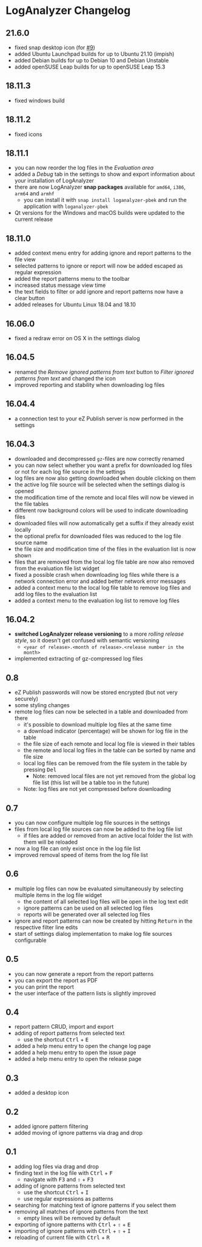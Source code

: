 # LogAnalyzer Changelog

## 21.6.0
- fixed snap desktop icon (for [#9](https://github.com/pbek/loganalyzer/issues/9))
- added Ubuntu Launchpad builds for up to Ubuntu 21.10 (impish)
- added Debian builds for up to Debian 10 and Debian Unstable
- added openSUSE Leap builds for up to openSUSE Leap 15.3

## 18.11.3
- fixed windows build

## 18.11.2
- fixed icons

## 18.11.1
- you can now reorder the log files in the *Evaluation area*
- added a *Debug* tab in the settings to show and export information about your
  installation of LogAnalyzer
- there are now LogAnalyzer **snap packages** available for `amd64`, `i386`, 
  `arm64` and `armhf`
    - you can install it with `snap install loganalyzer-pbek` and run the 
      application with `loganalyzer-pbek`
- Qt versions for the Windows and macOS builds were updated to the current release

## 18.11.0
- added context menu entry for adding ignore and report patterns to the file view
- selected patterns to ignore or report will now be added escaped as regular expression
- added the report patterns menu to the toolbar
- increased status message view time
- the text fields to filter or add ignore and report patterns now have a clear button 
- added releases for Ubuntu Linux 18.04 and 18.10

## 16.06.0
- fixed a redraw error on OS X in the settings dialog

## 16.04.5
- renamed the *Remove ignored patterns from text* button to *Filter ignored 
  patterns from text* and changed the icon
- improved reporting and stability when downloading log files

## 16.04.4
- a connection test to your eZ Publish server is now performed in the settings

## 16.04.3
- downloaded and decompressed `gz`-files are now correctly renamed
- you can now select whether you want a prefix for downloaded log files or 
  not for each log file source in the settings
- log files are now also getting downloaded when double clicking on them
- the active log file source will be selected when the settings dialog is opened
- the modification time of the remote and local files will now be viewed
  in the file tables
- different row background colors will be used to indicate downloading files
- downloaded files will now automatically get a suffix if they already exist 
  locally
- the optional prefix for downloaded files was reduced to the log file source
  name
- the file size and modification time of the files in the evaluation list is 
  now shown
- files that are removed from the local log file table are now also removed 
  from the evaluation file list widget
- fixed a possible crash when downloading log files while there is a network 
  connection error and added better network error messages
- added a context menu to the local log file table to remove log files and 
  add log files to the evaluation list 
- added a context menu to the evaluation log list to remove log files 

## 16.04.2
- **switched LogAnalyzer release versioning** to a more *rolling release 
  style*, so it doesn't get confused with semantic versioning
    - `<year of release>.<month of release>.<release number in the month>` 
- implemented extracting of gz-compressed log files 

## 0.8
- eZ Publish passwords will now be stored encrypted (but not very securely)
- some styling changes
- remote log files can now be selected in a table and downloaded from there
    - it's possible to download multiple log files at the same time
    - a download indicator (percentage) will be shown for log file in the table
    - the file size of each remote and local log file is viewed in their tables
    - the remote and local log files in the table can be sorted by name and 
      file size
    - local log files can be removed from the file system in the table by 
      pressing <kbd>Del</kbd>
        - Note: removed local files are not yet removed from the global log 
          file list (this list will be a table too in the future) 
    - Note: log files are not yet compressed before downloading

## 0.7
- you can now configure multiple log file sources in the settings
- files from local log file sources can now be added to the log file list
    - if files are added or removed from an active local folder the list with
      them will be reloaded
- now a log file can only exist once in the log file list
- improved removal speed of items from the log file list

## 0.6
- multiple log files can now be evaluated simultaneously by selecting multiple 
  items in the log file widget
    - the content of all selected log files will be open in the log text edit
    - ignore patterns can be used on all selected log files
    - reports will be generated over all selected log files
- ignore and report patterns can now be created by hitting <kbd>Return</kbd> 
  in the respective filter line edits
- start of settings dialog implementation to make log file sources configurable

## 0.5
- you can now generate a report from the report patterns
- you can export the report as PDF
- you can print the report
- the user interface of the pattern lists is slightly improved 

## 0.4
- report pattern CRUD, import and export
- adding of report patterns from selected text
    - use the shortcut <kbd>Ctrl</kbd> + <kbd>E</kbd>
- added a help menu entry to open the change log page
- added a help menu entry to open the issue page
- added a help menu entry to open the release page

## 0.3
- added a desktop icon

## 0.2
- added ignore pattern filtering
- added moving of ignore patterns via drag and drop

## 0.1
- adding log files via drag and drop
- finding text in the log file with <kbd>Ctrl</kbd> + <kbd>F</kbd>
    - navigate with <kbd>F3</kbd> and <kbd>⇧</kbd> + <kbd>F3</kbd>
- adding of ignore patterns from selected text
    - use the shortcut <kbd>Ctrl</kbd> + <kbd>I</kbd>
    - use regular expressions as patterns
- searching for matching text of ignore patterns if you select them
- removing all matches of ignore patterns from the text
    - empty lines will be removed by default
- exporting of ignore patterns with <kbd>Ctrl</kbd> + <kbd>⇧</kbd> + 
  <kbd>E</kbd>
- importing of ignore patterns with <kbd>Ctrl</kbd> + <kbd>⇧</kbd> + 
  <kbd>I</kbd>
- reloading of current file with <kbd>Ctrl</kbd> + <kbd>R</kbd>
